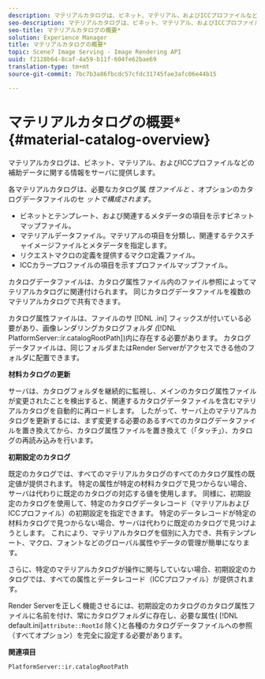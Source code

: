 ```yaml
---
description: マテリアルカタログは、ビネット、マテリアル、およびICCプロファイルなどの補助データに関する情報をサーバに提供します。
seo-description: マテリアルカタログは、ビネット、マテリアル、およびICCプロファイルなどの補助データに関する情報をサーバに提供します。
seo-title: マテリアルカタログの概要*
solution: Experience Manager
title: マテリアルカタログの概要*
topic: Scene7 Image Serving - Image Rendering API
uuid: f2128b64-8caf-4a59-b11f-604fe62bae69
translation-type: tm+mt
source-git-commit: 7bc7b3a86fbcdc57cfdc31745fae3afc06e44b15

---
```



# マテリアルカタログの概要*{#material-catalog-overview}

マテリアルカタログは、ビネット、マテリアル、およびICCプロファイルなどの補助データに関する情報をサーバに提供します。

各マテリアルカタログは、必要なカタログ属 *性ファイルと* 、オプションのカタログデータファイルのセ *ットで構成されます*。

* ビネットとテンプレート、および関連するメタデータの項目を示すビネットマップファイル。
* マテリアルデータファイル。マテリアルの項目を分類し、関連するテクスチャイメージファイルとメタデータを指定します。
* リクエストマクロの定義を提供するマクロ定義ファイル。
* ICCカラープロファイルの項目を示すプロファイルマップファイル。

カタログデータファイルは、カタログ属性ファイル内のファイル参照によってマテリアルカタログに関連付けられます。 同じカタログデータファイルを複数のマテリアルカタログで共有できます。

カタログ属性ファイルは、ファイルのサ [!DNL .ini] フィックスが付いている必要があり、画像レンダリングカタログフォルダ *(*[!DNL PlatformServer::ir.catalogRootPath])内に存在する必要があります。 カタログデータファイルは、同じフォルダまたはRender Serverがアクセスできる他のフォルダに配置できます。

**材料カタログの更新**

サーバは、カタログフォルダを継続的に監視し、メインのカタログ属性ファイルが変更されたことを検出すると、関連するカタログデータファイルを含むマテリアルカタログを自動的に再ロードします。 したがって、サーバ上のマテリアルカタログを更新するには、まず変更する必要のあるすべてのカタログデータファイルを置き換えてから、カタログ属性ファイルを置き換えて（「タッチ」）、カタログの再読み込みを行います。

**初期設定のカタログ**

既定のカタログでは、すべてのマテリアルカタログのすべてのカタログ属性の既定値が提供されます。 特定の属性が特定の材料カタログで見つからない場合、サーバは代わりに既定のカタログの対応する値を使用します。 同様に、初期設定のカタログを使用して、特定のカタログデータレコード（マテリアルおよびICCプロファイル）の初期設定を指定できます。 特定のデータレコードが特定の材料カタログで見つからない場合、サーバは代わりに既定のカタログで見つけようとします。 これにより、マテリアルカタログを個別に入力でき、共有テンプレート、マクロ、フォントなどのグローバル属性やデータの管理が簡単になります。

さらに、特定のマテリアルカタログが操作に関与していない場合、初期設定のカタログでは、すべての属性とデータレコード（ICCプロファイル）が提供されます。

Render Serverを正しく機能させるには、初期設定のカタログのカタログ属性ファイルに名前を付け、常にカタログフォルダに存在し、必要な属性( [!DNL default.ini]`attribute::RootId` 除く)と各種のカタログデータファイルへの参照（すべてオプション）を完全に設定する必要があります。

**関連項目**

`PlatformServer::ir.catalogRootPath`
